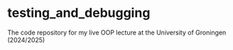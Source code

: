 # testing_and_debugging
The code repository for my live OOP lecture at the University of Groningen (2024/2025)
